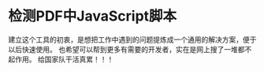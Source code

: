 检测PDF中JavaScript脚本
====
建立这个工具的初衷，是想把工作中遇到的问题提炼成一个通用的解决方案，便于以后快速使用。
也希望可以帮到更多有需要的开发者，实在是网上搜了一堆都不起作用。
给国家队干活真累！！！
